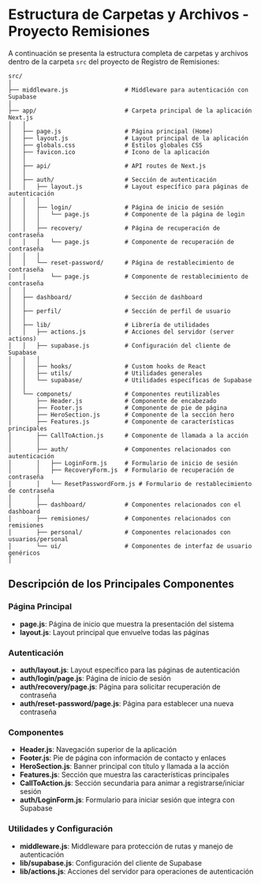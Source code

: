 # Estructura de Carpetas y Archivos - Proyecto Remisiones

A continuación se presenta la estructura completa de carpetas y archivos dentro de la carpeta `src` del proyecto de Registro de Remisiones:

```
src/
│
├── middleware.js                # Middleware para autenticación con Supabase
│
├── app/                         # Carpeta principal de la aplicación Next.js
│   │
│   ├── page.js                  # Página principal (Home)
│   ├── layout.js                # Layout principal de la aplicación
│   ├── globals.css              # Estilos globales CSS
│   ├── favicon.ico              # Icono de la aplicación
│   │
│   ├── api/                     # API routes de Next.js
│   │
│   ├── auth/                    # Sección de autenticación
│   │   ├── layout.js            # Layout específico para páginas de autenticación
│   │   │
│   │   ├── login/               # Página de inicio de sesión
│   │   │   └── page.js          # Componente de la página de login
│   │   │
│   │   ├── recovery/            # Página de recuperación de contraseña
│   │   │   └── page.js          # Componente de recuperación de contraseña
│   │   │
│   │   └── reset-password/      # Página de restablecimiento de contraseña
│   │       └── page.js          # Componente de restablecimiento de contraseña
│   │
│   ├── dashboard/               # Sección de dashboard
│   │
│   ├── perfil/                  # Sección de perfil de usuario
│   │
│   ├── lib/                     # Librería de utilidades
│   │   ├── actions.js           # Acciones del servidor (server actions)
│   │   ├── supabase.js          # Configuración del cliente de Supabase
│   │   │
│   │   ├── hooks/               # Custom hooks de React
│   │   ├── utils/               # Utilidades generales
│   │   └── supabase/            # Utilidades específicas de Supabase
│   │
│   └── componets/               # Componentes reutilizables
│       ├── Header.js            # Componente de encabezado
│       ├── Footer.js            # Componente de pie de página
│       ├── HeroSection.js       # Componente de la sección hero
│       ├── Features.js          # Componente de características principales
│       ├── CallToAction.js      # Componente de llamada a la acción
│       │
│       ├── auth/                # Componentes relacionados con autenticación
│       │   ├── LoginForm.js     # Formulario de inicio de sesión
│       │   ├── RecoveryForm.js  # Formulario de recuperación de contraseña
│       │   └── ResetPasswordForm.js # Formulario de restablecimiento de contraseña
│       │
│       ├── dashboard/           # Componentes relacionados con el dashboard
│       ├── remisiones/          # Componentes relacionados con remisiones
│       ├── personal/            # Componentes relacionados con usuarios/personal
│       └── ui/                  # Componentes de interfaz de usuario genéricos
│
```

## Descripción de los Principales Componentes

### Página Principal
- **page.js**: Página de inicio que muestra la presentación del sistema
- **layout.js**: Layout principal que envuelve todas las páginas

### Autenticación
- **auth/layout.js**: Layout específico para las páginas de autenticación
- **auth/login/page.js**: Página de inicio de sesión
- **auth/recovery/page.js**: Página para solicitar recuperación de contraseña
- **auth/reset-password/page.js**: Página para establecer una nueva contraseña

### Componentes
- **Header.js**: Navegación superior de la aplicación
- **Footer.js**: Pie de página con información de contacto y enlaces
- **HeroSection.js**: Banner principal con título y llamada a la acción
- **Features.js**: Sección que muestra las características principales
- **CallToAction.js**: Sección secundaria para animar a registrarse/iniciar sesión
- **auth/LoginForm.js**: Formulario para iniciar sesión que integra con Supabase

### Utilidades y Configuración
- **middleware.js**: Middleware para protección de rutas y manejo de autenticación
- **lib/supabase.js**: Configuración del cliente de Supabase
- **lib/actions.js**: Acciones del servidor para operaciones de autenticación 